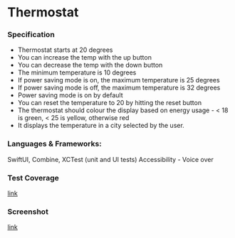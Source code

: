#  Thermostat


### Specification

- Thermostat starts at 20 degrees
- You can increase the temp with the up button
- You can decrease the temp with the down button
- The minimum temperature is 10 degrees
- If power saving mode is on, the maximum temperature is 25 degrees
- If power saving mode is off, the maximum temperature is 32 degrees
- Power saving mode is on by default
- You can reset the temperature to 20 by hitting  the reset button
- The thermostat should colour the display based on energy usage - < 18 is green, < 25 is yellow, otherwise red
- It displays the temperature in a city selected by the user.

### Languages & Frameworks: 
SwiftUI, 
Combine, 
XCTest (unit and UI tests)
Accessibility - Voice over

### Test Coverage
[link](Thermostat/ThermostatScreenShot.png)

### Screenshot
[link](Thermostat/ThermostatScreenShot.png)



